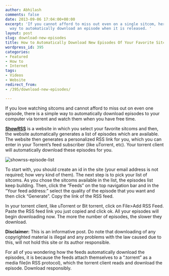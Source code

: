 ```yaml
---
author: Abhilash
comments: false
date: 2013-09-06 17:04:00+00:00
excerpt: 'If you cannot afford to miss out even on a single sitcom, here is a simple
  way to automatically download an episode when it is released. '
layout: post
slug: download-new-episodes
title: How to Automatically Download New Episodes Of Your Favorite Sitcoms
wordpress_id: 395
categories:
- Featured
- How to
- Internet
tags:
- Videos
- Website
redirect_from:
- /395/download-new-episodes/

---
```


If you love watching sitcoms and cannot afford to miss out on even one episode, there is a simple way to automatically download episodes to your computer via torrent and watch them when you have free time.

[**ShowRSS**](http://showrss.karmorra.info) is a website in which you select your favorite sitcoms and then, the website automatically generates a list of episodes which are available. The website then generates a personalized RSS link for you, which you can enter in your Torrent’s feed subscriber (like uTorrent, etc). Your torrent client will automatically download these episodes for you.

![showrss-episode-list](https://techcovered.github.io/images/showrss-episode-list.png)

To start with, you should create an id in the site (your email address is not required; how very kind of them). The next step is to pick your list of sitcoms. As you chose the sitcoms available in the list, the episodes list keep building. Then, click the “Feeds” on the top navigation bar and in the “Your feed address:” select the quality of the episode that you want and then click “Generate”. Copy the link of the RSS feed.

In your torrent client, like uTorrent or Bit torrent, click on File>Add RSS Feed. Paste the RSS feed link you just copied and click ok. All your episodes will begin downloading now. The more the number of episodes, the slower they download.

**Disclaimer:** This is an informative post. Do note that downloading of any copyrighted material is illegal and any problems with the law caused due to this, will not hold this site or its author responsible.

For all of you wondering how the feeds automatically download the episodes, it is because the feeds attach themselves to a “.torrent” as a media file(in RSS protocol), which the torrent client reads and download the episode. Download responsibly.
